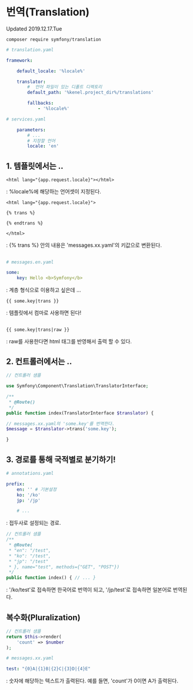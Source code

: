 # 번역(Translation)
Updated 2019.12.17.Tue
```
composer require symfony/translation
```
```yaml
# translation.yaml

framework:

    default_locale: '%locale%'

    translator:
        #  언어 파일이 있는 디폴트 디렉토리
        default_path: '%kenel.project_dir%/translations'

        fallbacks:
            - '%locale%'
```
```yaml
# services.yaml

    parameters:
        # ...
        # 지정할 언어 
        locale: 'en'
```
## 1. 템플릿에서는 ..
```twig
<html lang="{app.request.locale}"></html>
```
: %locale%에 해당하는 언어셋이 지정된다.

```twig
<html lang="{app.request.locale}">

{% trans %}

{% endtrans %}

</html>
```
: {% trans %} 안의 내용은 'messages.xx.yaml'의 키값으로 변환된다.

##
```yaml
# messages.en.yaml

some:
    key: Hello <b>Symfony</b>
```
: 계층 형식으로 이용하고 싶은데 ...
```twig
{{ some.key|trans }}
```
: 템플릿에서 컴마로 사용하면 된다!
## 
```twig
{{ some.key|trans|raw }}
```
: raw를 사용한다면 html 태그를 반영해서 출력 할 수 있다.
## 2. 컨트롤러에서는 ..
```php
// 컨트롤러 샘플

use Symfony\Component\Translation\TranslatorInterface;

/**
 * @Route()
 */
public function index(TranslatorInterface $translator) {

// messages.xx.yaml의 'some.key'를 번역한다.
$message = $translator->trans('some.key');

}
```
## 3. 경로를 통해 국적별로 분기하기!
```yaml 
# annotations.yaml

prefix:
    en: '' # 기본설정
    ko: '/ko'
    jp: '/jp'

    # ...
```
: 접두사로 설정되는 경로.
```php
// 컨트롤러 샘플
/**
 * @Route(
 * "en": "/test",
 * "ko": "/test",
 * "jp": "/test"
 * }, name="test", methods={"GET", "POST"})
 */
public function index() { // ... }
```
: '/ko/test'로 접속하면 한국어로 번역이 되고, '/jp/test'로 접속하면 일본어로 번역된다.
## 복수화(Pluralization)
```php
// 컨트롤러 샘플
return $this->render(
    'count' => $number
);
```
```yaml
# messages.xx.yaml

test: "{0}A|{1}B|{2}C|{3}D|{4}E"
```
: 숫자에 해당하는 텍스트가 출력된다. 예를 들면, 'count'가 0이면 A가 출력된다.